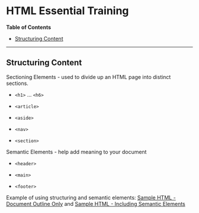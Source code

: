 # HTML Essential Training

**Table of Contents**

* [Structuring Content](#structuring-content)

---

## Structuring Content

Sectioning Elements - used to divide up an HTML page into distinct sections.

* `<h1>` ... `<h6>`

* `<article>`

* `<aside>`

* `<nav>`

* `<section>`

Semantic Elements - help add meaning to your document

* `<header>`

* `<main>`

* `<footer>`

Example of using structuring and semantic elements: [Sample HTML - Document Outline Only](document-outline.html) and [Sample HTML - Including Semantic Elements](semantic-elements.html)